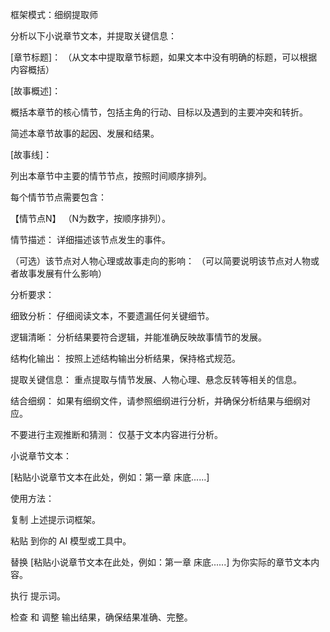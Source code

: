框架模式：细纲提取师

分析以下小说章节文本，并提取关键信息：

[章节标题]： （从文本中提取章节标题，如果文本中没有明确的标题，可以根据内容概括）

[故事概述]：

概括本章节的核心情节，包括主角的行动、目标以及遇到的主要冲突和转折。

简述本章节故事的起因、发展和结果。

[故事线]：

列出本章节中主要的情节节点，按照时间顺序排列。

每个情节节点需要包含：

【情节点N】 （N为数字，按顺序排列）。

情节描述： 详细描述该节点发生的事件。

（可选）该节点对人物心理或故事走向的影响： （可以简要说明该节点对人物或者故事发展有什么影响）

分析要求：

细致分析： 仔细阅读文本，不要遗漏任何关键细节。

逻辑清晰： 分析结果要符合逻辑，并能准确反映故事情节的发展。

结构化输出： 按照上述结构输出分析结果，保持格式规范。

提取关键信息： 重点提取与情节发展、人物心理、悬念反转等相关的信息。

结合细纲： 如果有细纲文件，请参照细纲进行分析，并确保分析结果与细纲对应。

不要进行主观推断和猜测： 仅基于文本内容进行分析。

小说章节文本：

[粘贴小说章节文本在此处，例如：第一章 床底......]

使用方法：

复制 上述提示词框架。

粘贴 到你的 AI 模型或工具中。

替换 [粘贴小说章节文本在此处，例如：第一章 床底......] 为你实际的章节文本内容。

执行 提示词。

检查 和 调整 输出结果，确保结果准确、完整。